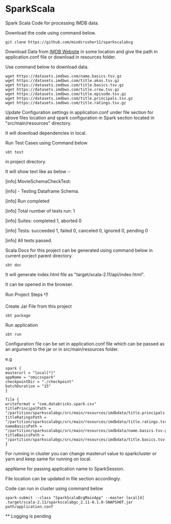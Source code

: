 # SparkScala
Spark Scala Code for processing IMDB data.

Download the code using command below.

```
git clone https://github.com/mindcrusher11/sparkscalabcg
```

Download Data from [IMDB Website](https://datasets.imdbws.com/) in some location and give the path in application.conf file or download in resources folder.

Use command below to download data.

```
wget https://datasets.imdbws.com/name.basics.tsv.gz
wget https://datasets.imdbws.com/title.akas.tsv.gz
wget https://datasets.imdbws.com/title.basics.tsv.gz
wget https://datasets.imdbws.com/title.crew.tsv.gz
wget https://datasets.imdbws.com/title.episode.tsv.gz
wget https://datasets.imdbws.com/title.principals.tsv.gz
wget https://datasets.imdbws.com/title.ratings.tsv.gz
```

Update Configuration settings in application.conf under file section for above files location and spark configuration in Spark section located in "src/main/resources" directory.


It will download dependencies in local.

Run Test Cases using Command below 

```
sbt test 
```

in project directory.

It will show text like as below :-

[info] MovieSchemaCheckTest:

[info] - Testing Dataframe Schema.

[info] Run completed 

[info] Total number of tests run: 1

[info] Suites: completed 1, aborted 0

[info] Tests: succeeded 1, failed 0, canceled 0, ignored 0, pending 0

[info] All tests passed.

Scala Docs for this project can be generated using command below in current porject parent directory.
```
sbt doc
```
It will generate index.html file as "target/scala-2.11/api/index.html".

It can be opened in the browser.


Run Project Steps 👎

Create Jar File from this project

```
sbt package
```
Run application 

```
sbt run
```
Configuration file can be set in application.conf file which can be passed as an argument to the jar or in src/main/resources folder.

e.g

```
spark {
masterurl = "local[*]"
appName = "omicsspark"
checkpointDir = "./checkpoint"
batchDuration = "15"
}

file {
writeformat = "com.databricks.spark.csv"
titlePrincipalPath = "/partition/sparkscalabgc/src/main/resources/imdbdata/title.principals.tsv.gz"
titleRatingsPath = "/partition/sparkscalabgc/src/main/resources/imdbdata/title.ratings.tsv.gz"
nameBasicsPath = "/partition/sparkscalabgc/src/main/resources/imdbdata/name.basics.tsv.gz"
titleBasicsPath = "/partition/sparkscalabgc/src/main/resources/imdbdata/title.basics.tsv.gz"
}
```

For running in cluster you can change masterurl value to sparkcluster or yarn
and keep same for running on local.

appName for passing application name to SparkSession.

File location can be updated in file section accordingly.

Code can run in cluster using command below

```
spark-submit --class "SparkScalaBcgMainApp" --master local[4] .target/scala-2.11/sparkscalabgc_2.11-0.1.0-SNAPSHOT.jar path/application.conf
```

** Logging is pending
